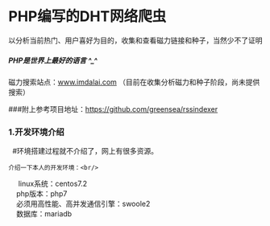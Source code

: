 <h1>PHP编写的DHT网络爬虫</h1> 

以分析当前热门、用户喜好为目的，收集和查看磁力链接和种子，当然少不了证明<h5>PHP是世界上最好的语言 ^_^</h5>

磁力搜索站点：www.imdalai.com （目前在收集分析磁力和种子阶段，尚未提供搜索）

###附上参考项目地址：https://github.com/greensea/rssindexer

<h3>1.开发环境介绍</h3>
    #环境搭建过程就不介绍了，网上有很多资源。<br/>
    
    介绍一下本人的开发环境：<br/>
         linux系统：centos7.2<br/>
         php版本：php7<br/>
         必须用高性能、高并发通信引擎：swoole2<br/>
         数据库：mariadb<br/>




